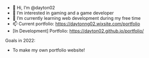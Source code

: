- 👋 Hi, I’m @dayton02
- 👀 I’m interested in gaming and a game developer 
- 🌱 I’m currently learning web development during my free time
- 📫 Current portfolio: https://daytonng02.wixsite.com/portfolio
- [In Development] Portfolio: https://dayton02.github.io/portfolio/

           
           
 Goals in 2022:
 - To make my own portfolio website!
<!---
dayton02/dayton02 is a ✨ special ✨ repository because its `README.md` (this file) appears on your GitHub profile.
You can click the Preview link to take a look at your changes.
--->
